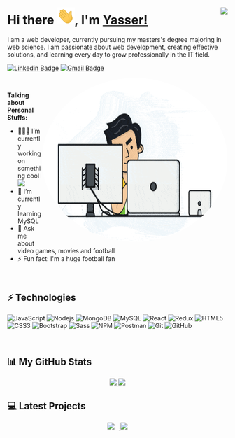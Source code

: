 # Hi there <img src="https://github.com/ysherqawi/ysherqawi/blob/master/assets/wave.gif" width="40px" ></img>, I'm [Yasser!](https://ysherqawi.github.io)   <img align="right" src="https://visitor-badge.laobi.icu/badge?page_id=ysherqawi.ysherqawi"/> 

I am a web developer, currently pursuing my masters's degree majoring in web science. I am passionate about web development, creating effective solutions, and learning every day to grow professionally in the IT field.

[![Linkedin Badge](https://img.shields.io/badge/-yassersherqawi-blue?style=flat-square&logo=Linkedin&logoColor=white&link=https://www.linkedin.com/in/yassersherqawi/)](https://www.linkedin.com/in/yassersherqawi/)
[![Gmail Badge](https://img.shields.io/badge/-ysherqawi@gmail.com-c14438?style=flat-square&logo=Gmail&logoColor=white&link=mailto:ysherqawi@gmail.com)](mailto:ysherqawi@gmail.com)

<img align="right" style='
  border-radius: 50%' width='425' height='375'  src="https://github.com/ysherqawi/ysherqawi/blob/master/assets/developer.gif"  />

</br>

**Talking about Personal Stuffs:**

- 👨🏽‍💻 I’m currently working on something cool <img src="https://media.giphy.com/media/WUlplcMpOCEmTGBtBW/giphy.gif" width="30">
- 🌱 I’m currently learning MySQL
- 💬 Ask me about video games, movies and football
- ⚡ Fun fact: I'm a huge football fan

</br>

## ⚡ Technologies

![JavaScript](https://img.shields.io/badge/-JavaScript-white?style=flat-square&logo=javascript)
![Nodejs](https://img.shields.io/badge/-Nodejs-white?style=flat-square&logo=Node.js)
![MongoDB](https://img.shields.io/badge/-MongoDB-white?style=flat-square&logo=mongodb)
![MySQL](https://img.shields.io/badge/-MySQL-white?style=flat-square&logo=mysql)
![React](https://img.shields.io/badge/-React-white?style=flat-square&logo=react)
![Redux](https://img.shields.io/badge/-Redux-white?style=flat-square&logo=redux&logoColor=764abc)
![HTML5](https://img.shields.io/badge/-HTML5-white?style=flat-square&logo=html5)
![CSS3](https://img.shields.io/badge/-CSS3-white?style=flat-square&logo=css3&logoColor=1572B6)
![Bootstrap](https://img.shields.io/badge/-Bootstrap-white?style=flat-square&logo=bootstrap&logoColor=563D7C)
![Sass](https://img.shields.io/badge/-Sass-white?style=flat-square&logo=sass)
![NPM](https://img.shields.io/badge/-NPM-white?style=flat-square&logo=npm)
![Postman](https://img.shields.io/badge/-Postman-white?style=flat-square&logo=postman)
![Git](https://img.shields.io/badge/-Git-white?style=flat-square&logo=git)
![GitHub](https://img.shields.io/badge/-GitHub-white?style=flat-square&logo=github&logoColor=000)

</br>

## 📊 My GitHub Stats

<div align="center">
<a href="https://github.com/anuraghazra/github-readme-stats">
  <img  src="https://github-readme-stats.vercel.app/api?username=ysherqawi&count_private=true&show_icons=true&include_all_commits=true" />
</a>

<a href="https://github.com/anuraghazra/github-readme-stats">
  <img  src="https://github-readme-stats.vercel.app/api/top-langs/?username=ysherqawi" />
</a>
</div>

## 💻 Latest Projects

<div align="center">
<a href="https://github.com/ysherqawi/developer-portfolio">
  <img style='margin-right:10px'  src="https://github-readme-stats.vercel.app/api/pin/?username=ysherqawi&repo=developer-portfolio" />
</a>
  <a href="https://github.com/ysherqawi/covid19-tracker">
  <img  src="https://github-readme-stats.vercel.app/api/pin/?username=ysherqawi&repo=covid19-tracker" />
</a>
</div>

